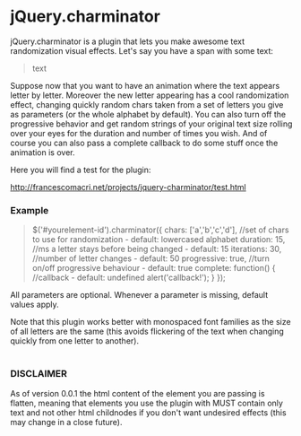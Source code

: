 # jQuery.charminator

jQuery.charminator is a plugin that lets you make awesome text randomization visual effects.
Let's say you have a span with some text:

> <span>text</span>

Suppose now that you want to have an animation where the text appears letter by letter.
Moreover the new letter appearing has a cool randomization effect, changing quickly
random chars taken from a set of letters you give as parameters (or the whole alphabet by default).
You can also turn off the progressive behavior and get random strings of your original text size
rolling over your eyes for the duration and number of times you wish.
And of course you can also pass a complete callback to do some stuff once the animation is over.

Here you will find a test for the plugin:

http://francescomacri.net/projects/jquery-charminator/test.html

### Example

> $('#yourelement-id').charminator({
>		chars: ['a','b','c','d'], //set of chars to use for randomization - default: lowercased alphabet
>		duration: 15, 			  //ms a letter stays before being changed - default: 15 
>		iterations: 30,			  //number of letter changes - default: 50
>		progressive: true,		  //turn on/off progressive behaviour - default: true
>		complete: function() {	  //callback - default: undefined
>			alert('callback!');
>		}
> });

All parameters are optional. Whenever a parameter is missing, default values apply.

Note that this plugin works better with monospaced font families as
the size of all letters are the same (this avoids flickering of the text
when changing quickly from one letter to another).<br/><br/>

### DISCLAIMER
As of version 0.0.1 the html content of the element you are passing
is flatten, meaning that elements you use the plugin with MUST contain only
text and not other html childnodes if you don't want undesired effects (this may change
in a close future).
